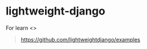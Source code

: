 # lightweight-django
For learn <<Lightweight Django>>

> <https://github.com/lightweightdjango/examples>
